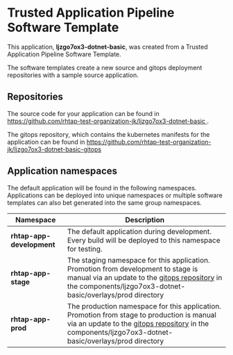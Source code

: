 # Trusted Application Pipeline Software Template

This application, **ljzgo7ox3-dotnet-basic**, was created from a Trusted Application Pipeline Software Template.

The software templates create a new source and gitops deployment repositories with a sample source application. 

## Repositories

The source code for your application can be found in [https://github.com/rhtap-test-organization-jk/ljzgo7ox3-dotnet-basic ](https://github.com/rhtap-test-organization-jk/ljzgo7ox3-dotnet-basic ).
 
The gitops repository, which contains the kubernetes manifests for the application can be found in 
[https://github.com/rhtap-test-organization-jk/ljzgo7ox3-dotnet-basic-gitops ](https://github.com/rhtap-test-organization-jk/ljzgo7ox3-dotnet-basic-gitops ) 

## Application namespaces 

The default application will be found in the following namespaces. Applications can be deployed into unique namespaces or multiple software templates can also bet generated into the same group namespaces.  

|  Namespace   |  Description   |  
| -------- | -------- |   
| **rhtap-app-development** | The default application during development. Every build will be deployed to this namespace for testing. | 
| **rhtap-app-stage** | The staging namespace for this application. Promotion from development to stage is manual via an update to the [gitops repository](https://github.com/rhtap-test-organization-jk/ljzgo7ox3-dotnet-basic-gitops ) in the components/ljzgo7ox3-dotnet-basic/overlays/prod directory |  
| **rhtap-app-prod** | The production namespace for this application. Promotion from stage to production is manual via an update to the [gitops repository](https://github.com/rhtap-test-organization-jk/ljzgo7ox3-dotnet-basic-gitops ) in the components/ljzgo7ox3-dotnet-basic/overlays/prod directory | 